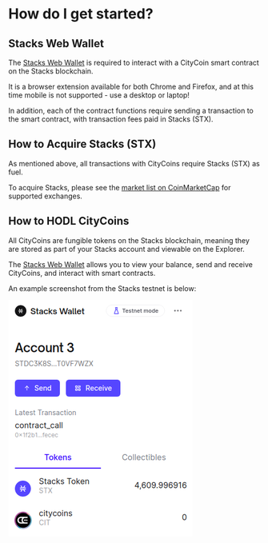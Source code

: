 # How do I get started?

## **Stacks Web Wallet**

The [Stacks Web Wallet](https://hiro.so/wallet/install-web) is required to interact with a CityCoin smart contract on the Stacks blockchain.  
  
It is a browser extension available for both Chrome and Firefox, and at this time mobile is not supported - use a desktop or laptop!  
  
In addition, each of the contract functions require sending a transaction to the smart contract, with transaction fees paid in Stacks \(STX\).

## **How to Acquire Stacks \(STX\)**

As mentioned above, all transactions with CityCoins require Stacks \(STX\) as fuel.  
  
To acquire Stacks, please see the [market list on CoinMarketCap](https://coinmarketcap.com/currencies/stacks/markets/) for supported exchanges.

## **How to HODL CityCoins**

All CityCoins are fungible tokens on the Stacks blockchain, meaning they are stored as part of your Stacks account and viewable on the Explorer.

The [Stacks Web Wallet](https://www.hiro.so/wallet/install-web) allows you to view your balance, send and receive CityCoins, and interact with smart contracts.

An example screenshot from the Stacks testnet is below:

![wallet display example from testnet](.gitbook/assets/wallet-token-example%20%281%29.png)

